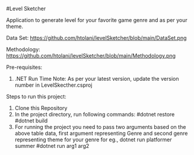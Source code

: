 #Level Sketcher

Application to generate level for your favorite game genre and as per your theme.

Data Set:
https://github.com/htolani/levelSketcher/blob/main/DataSet.png

Methodology:
https://github.com/htolani/levelSketcher/blob/main/Methodology.png

Pre-requisites:
1. .NET Run Time
    Note: As per your latest version, update the version number in LevelSkecther.csproj


Steps to run this project: 

1. Clone this Repository 
2. In the project directory, run following commands: 
    #dotnet restore 
    #dotnet build 
3. For running the project you need to pass two arguments based on the above table data, first argument representing Genre  and second genre representing theme for your genre
    for eg., dotnet run platformer summer 
    #dotnet run arg1 arg2
